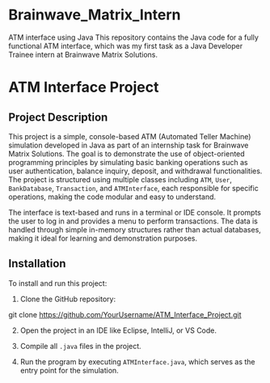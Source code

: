 # Brainwave_Matrix_Intern
ATM interface using Java
This repository contains the Java code for a fully functional ATM interface, which was my first task as a Java Developer Trainee intern at Brainwave Matrix Solutions.
# ATM Interface Project

## Project Description
This project is a simple, console-based ATM (Automated Teller Machine) simulation developed in Java as part of an internship task for Brainwave Matrix Solutions. The goal is to demonstrate the use of object-oriented programming principles by simulating basic banking operations such as user authentication, balance inquiry, deposit, and withdrawal functionalities. The project is structured using multiple classes including `ATM`, `User`, `BankDatabase`, `Transaction`, and `ATMInterface`, each responsible for specific operations, making the code modular and easy to understand.

The interface is text-based and runs in a terminal or IDE console. It prompts the user to log in and provides a menu to perform transactions. The data is handled through simple in-memory structures rather than actual databases, making it ideal for learning and demonstration purposes.

## Installation
To install and run this project:

1. Clone the GitHub repository:

git clone https://github.com/YourUsername/ATM_Interface_Project.git


2. Open the project in an IDE like Eclipse, IntelliJ, or VS Code.

3. Compile all `.java` files in the project.

4. Run the program by executing `ATMInterface.java`, which serves as the entry point for the simulation.

